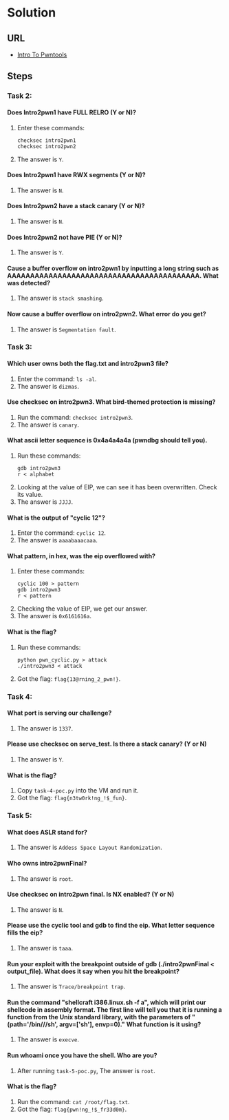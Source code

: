# Solution

## URL
- [Intro To Pwntools](https://tryhackme.com/room/introtopwntools)

## Steps

### Task 2:
#### Does Intro2pwn1 have FULL RELRO (Y or N)?
1. Enter these commands:
    ```
    checksec intro2pwn1
    checksec intro2pwn2
    ```
2. The answer is `Y`.

#### Does Intro2pwn1 have RWX segments (Y or N)?
1. The answer is `N`.

#### Does Intro2pwn2 have a stack canary (Y or N)?
1. The answer is `N`.

#### Does Intro2pwn2 not have PIE (Y or N)?
1. The answer is `Y`.

#### Cause a buffer overflow on intro2pwn1 by inputting a long string such as AAAAAAAAAAAAAAAAAAAAAAAAAAAAAAAAAAAAAAAAAA. What was detected? 
1. The answer is `stack smashing`.

#### Now cause a buffer overflow on intro2pwn2. What error do you get?
1. The answer is `Segmentation fault`.

### Task 3:
#### Which user owns both the flag.txt and intro2pwn3 file?
1. Enter the command: `ls -al`.
2. The answer is `dizmas`.

#### Use checksec on intro2pwn3. What bird-themed protection is missing?
1. Run the command: `checksec intro2pwn3`.
2. The answer is `canary`.

#### What ascii letter sequence is 0x4a4a4a4a (pwndbg should tell you).
1. Run these commands:
    ```
    gdb intro2pwn3
    r < alphabet
    ```
2. Looking at the value of EIP, we can see it has been overwritten. Check its value.
3. The answer is `JJJJ`.

#### What is the output of "cyclic 12"?
1. Enter the command: `cyclic 12`.
2. The answer is `aaaabaaacaaa`.

#### What pattern, in hex, was the eip overflowed with?
1. Enter these commands:
    ```
    cyclic 100 > pattern
    gdb intro2pwn3
    r < pattern
    ```
2. Checking the value of EIP, we get our answer.
3. The answer is `0x6161616a`.

#### What is the flag?
1. Run these commands:
    ```
    python pwn_cyclic.py > attack
    ./intro2pwn3 < attack
    ```
2. Got the flag: `flag{13@rning_2_pwn!}`.

### Task 4:
#### What port is serving our challenge?
1. The answer is `1337`.

#### Please use checksec on serve_test. Is there a stack canary? (Y or N)
1. The answer is `Y`.

#### What is the flag?
1. Copy `task-4-poc.py` into the VM and run it.
2. Got the flag: `flag{n3tw0rk!ng_!$_fun}`.

### Task 5:
#### What does ASLR stand for?
1. The answer is `Addess Space Layout Randomization`.

#### Who owns intro2pwnFinal?
1. The answer is `root`.

#### Use checksec on intro2pwn final. Is NX enabled? (Y or N)
1. The answer is `N`.

#### Please use the cyclic tool and gdb to find the eip. What letter sequence fills the eip?
1. The answer is `taaa`.

#### Run your exploit with the breakpoint outside of gdb (./intro2pwnFinal < output_file). What does it say when you hit the breakpoint?
1. The answer is `Trace/breakpoint trap`.

#### Run the command "shellcraft i386.linux.sh -f a", which will print our shellcode in assembly format. The first line will tell you that it is running a function from the Unix standard library, with the parameters of "(path='/bin///sh', argv=['sh'], envp=0)." What function is it using?
1. The answer is `execve`.

#### Run whoami once you have the shell. Who are you?
1. After running `task-5-poc.py`, The answer is `root`.

#### What is the flag?
1. Run the command: `cat /root/flag.txt`.
2. Got the flag: `flag{pwn!ng_!$_fr33d0m}`.